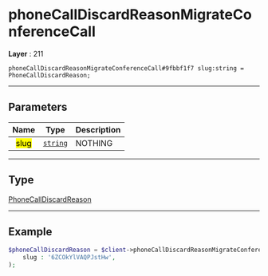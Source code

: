 # phoneCallDiscardReasonMigrateConferenceCall

**Layer** : 211

```tl
phoneCallDiscardReasonMigrateConferenceCall#9fbbf1f7 slug:string = PhoneCallDiscardReason;
```

---

## Parameters

| Name | Type | Description |
| :---: | :---: | :--- |
| <mark>slug</mark> | [`string`](type/string) | NOTHING |

---

## Type

[PhoneCallDiscardReason](type/PhoneCallDiscardReason)

---

## Example

```php
$phoneCallDiscardReason = $client->phoneCallDiscardReasonMigrateConferenceCall(
	slug : '6ZCOkYlVAQPJstHw',
);
```